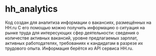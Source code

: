 # hh_analytics
Код создан для аналитиза информации о вакансиях, размещённых на HH.ru
С его помощью можно получить информацию о ситуация на рынке труда для интересующих сфер деятельности: сведения о количестве активных вакансий, уровне предлагаемых зарплат, активных работодателях, требованиях к кандидатам в разрезе их трудового опыта. Информация берётся из API сервиса HH.ru.
